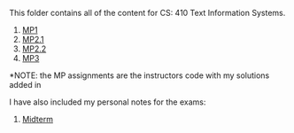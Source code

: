 This folder contains all of the content for CS: 410 Text Information Systems. 

1. [MP1](./example.py)
2. [MP2.1](./scraper.py)
3. [MP2.2](./search_eval.py)
4. [MP3](./plsa.py)

*NOTE: the MP assignments are the instructors code with my solutions added in

I have also included my personal notes for the exams:

1. [Midterm](./midterm%20notes.txt)


